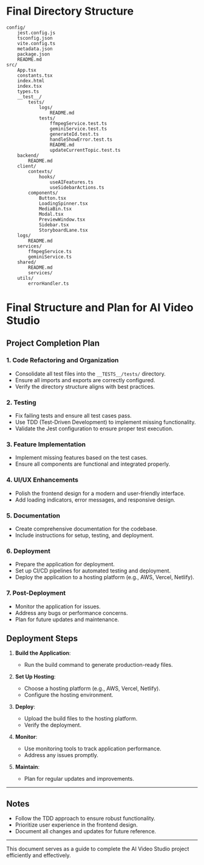 # Final Directory Structure

```
config/
	jest.config.js
	tsconfig.json
	vite.config.ts
	metadata.json
	package.json
	README.md
src/
	App.tsx
	constants.tsx
	index.html
	index.tsx
	types.ts
	__test__/
		tests/
			logs/
				README.md
			tests/
				ffmpegService.test.ts
				geminiService.test.ts
				generateId.test.ts
				handleShowError.test.ts
				README.md
				updateCurrentTopic.test.ts
	backend/
		README.md
	client/
		contexts/
			hooks/
				useAIFeatures.ts
				useSidebarActions.ts
		components/
			Button.tsx
			LoadingSpinner.tsx
			MediaBin.tsx
			Modal.tsx
			PreviewWindow.tsx
			Sidebar.tsx
			StoryboardLane.tsx
	logs/
		README.md
	services/
		ffmpegService.ts
		geminiService.ts
	shared/
		README.md
		services/
	utils/
		errorHandler.ts
```

# Final Structure and Plan for AI Video Studio

## Project Completion Plan

### 1. Code Refactoring and Organization
- Consolidate all test files into the `__TESTS__/tests/` directory.
- Ensure all imports and exports are correctly configured.
- Verify the directory structure aligns with best practices.

### 2. Testing
- Fix failing tests and ensure all test cases pass.
- Use TDD (Test-Driven Development) to implement missing functionality.
- Validate the Jest configuration to ensure proper test execution.

### 3. Feature Implementation
- Implement missing features based on the test cases.
- Ensure all components are functional and integrated properly.

### 4. UI/UX Enhancements
- Polish the frontend design for a modern and user-friendly interface.
- Add loading indicators, error messages, and responsive design.

### 5. Documentation
- Create comprehensive documentation for the codebase.
- Include instructions for setup, testing, and deployment.

### 6. Deployment
- Prepare the application for deployment.
- Set up CI/CD pipelines for automated testing and deployment.
- Deploy the application to a hosting platform (e.g., AWS, Vercel, Netlify).

### 7. Post-Deployment
- Monitor the application for issues.
- Address any bugs or performance concerns.
- Plan for future updates and maintenance.

## Deployment Steps
1. **Build the Application**:
   - Run the build command to generate production-ready files.

2. **Set Up Hosting**:
   - Choose a hosting platform (e.g., AWS, Vercel, Netlify).
   - Configure the hosting environment.

3. **Deploy**:
   - Upload the build files to the hosting platform.
   - Verify the deployment.

4. **Monitor**:
   - Use monitoring tools to track application performance.
   - Address any issues promptly.

5. **Maintain**:
   - Plan for regular updates and improvements.

---

## Notes
- Follow the TDD approach to ensure robust functionality.
- Prioritize user experience in the frontend design.
- Document all changes and updates for future reference.

---

This document serves as a guide to complete the AI Video Studio project efficiently and effectively.
